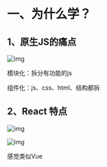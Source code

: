 # 一、为什么学？

## 1、原生JS的痛点

![img](https://cdn.nlark.com/yuque/0/2023/png/23171577/1699316992504-730e33fe-7470-4bd7-986f-f769b99f42e4.png)

模块化：拆分有功能的js

组件化：js、css、html、结构都拆

## 2、React 特点

![img](https://cdn.nlark.com/yuque/0/2023/png/23171577/1699317420540-213bd850-3688-47ad-90c1-0050ab787529.png)

![img](https://cdn.nlark.com/yuque/0/2023/png/23171577/1699317469108-8c358580-ce2c-4947-95b1-1f013e802929.png)

感觉类似Vue